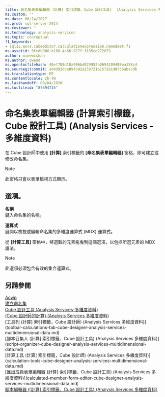 ```yaml
---
title: 命名集表單編輯器 (計算] 索引標籤、Cube 設計工具)  (Analysis Services-多維度資料) |Microsoft Docs
ms.custom: ''
ms.date: 06/14/2017
ms.prod: sql-server-2014
ms.reviewer: ''
ms.technology: analysis-services
ms.topic: conceptual
f1_keywords:
- sql12.asvs.cubeeditor.calculationexpression.namedset.f1
ms.assetid: 0fcdb908-b160-4c66-917f-3185cd272079
author: minewiskan
ms.author: owend
ms.openlocfilehash: 46ef708d10a906bd029952b3694209498ea158c4
ms.sourcegitcommit: ad4d92dce894592a259721a1571b1d8736abacdb
ms.translationtype: MT
ms.contentlocale: zh-TW
ms.lasthandoff: 08/04/2020
ms.locfileid: "87594735"
---
```

# <a name="named-set-form-editor-calculations-tab-cube-designer-analysis-services---multidimensional-data"></a>命名集表單編輯器 (計算索引標籤，Cube 設計工具) (Analysis Services - 多維度資料)
  在 Cube 設計師中使用 **[計算]** 索引標籤的 **[命名集表單編輯器]** 窗格，即可建立或修改命名集。  
  
> [!NOTE]  
>  此窗格只會以表單檢視方式顯示。  
  
## <a name="options"></a>選項。  
 **名稱**  
 鍵入命名集的名稱。  
  
 **運算式**  
 展開以檢視或編輯命名集的多維度運算式 (MDX) 運算式。  
  
 從 **[計算工具]** 窗格中，將選取的元素拖曳到這個選項，以包括所選元素的 MDX 語法。  
  
> [!NOTE]  
>  此選項必須包含有效的集合運算式。  
  
## <a name="see-also"></a>另請參閱  
 [Acwp](multidimensional-models-olap-logical-cube-objects/calculations.md)   
 [建立命名集](multidimensional-models/create-named-sets.md)   
 [Cube 設計工具 &#40;Analysis Services-多維度資料&#41;](cube-designer-analysis-services-multidimensional-data.md)   
 [&#40;Cube 設計師的計算&#41; &#40;Analysis Services 多維度資料&#41;](calculations-cube-designer-analysis-services-multidimensional-data.md)   
 [工具列 &#40;計算] 索引標籤，Cube 設計師&#41; &#40;Analysis Services 多維度資料&#41;](toolbar-calculations-tab-cube-designer-analysis-services-multidimensional-data.md)   
 [腳本召集人 &#40;計算] 索引標籤、Cube 設計工具&#41; &#40;Analysis Services 多維度資料&#41;](script-organizer-cube-designer-analysis-services-multidimensional-data.md)   
 [計算工具 &#40;計算] 索引標籤，Cube 設計師&#41; &#40;Analysis Services 多維度資料&#41;](calculation-tools-cube-designer-analysis-services-multidimensional-data.md)   
 [匯出成員表單編輯器 &#40;計算] 索引標籤、Cube 設計工具&#41; &#40;Analysis Services 多維度資料&#41;](calculated-member-form-editor-cube-designer-analysis-services-multidimensional-data.md)   
 [腳本編輯器 &#40;[計算] 索引標籤、Cube 設計工具&#41; &#40;Analysis Services 多維度資料&#41;](script-editor-calculations-cube-designer-analysis-services-multidimensional-data.md)  
  
  
